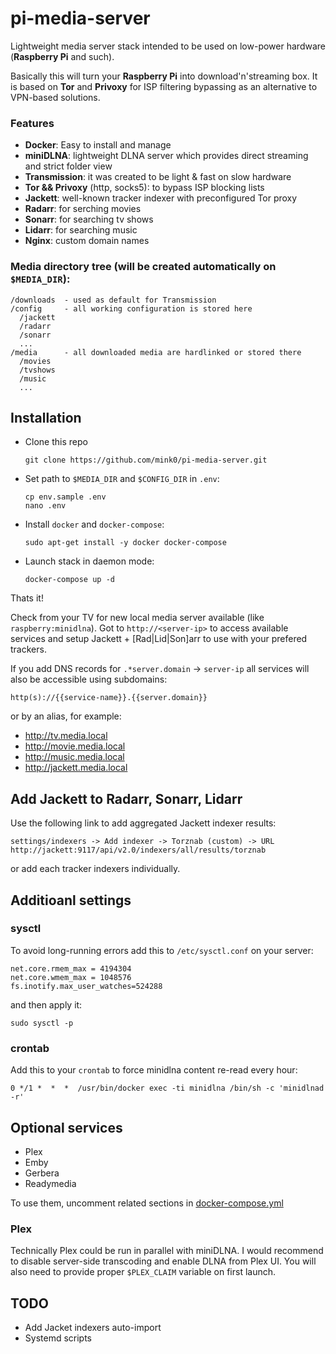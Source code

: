 # pi-media-server

Lightweight media server stack intended to be used on low-power hardware (**Raspberry Pi** and such).

Basically this will turn your **Raspberry Pi** into download'n'streaming box. It is based on 
**Tor** and **Privoxy** for ISP filtering bypassing as an alternative to VPN-based solutions.

### Features

- **Docker**: Easy to install and manage
- **miniDLNA**: lightweight DLNA server which provides direct streaming and strict folder view
- **Transmission**: it was created to be light & fast on slow hardware
- **Tor && Privoxy** (http, socks5): to bypass ISP blocking lists
- **Jackett**: well-known tracker indexer with preconfigured Tor proxy
- **Radarr**: for serching movies
- **Sonarr**: for searching tv shows
- **Lidarr**: for searching music
- **Nginx**: custom domain names

### Media directory tree (will be created automatically on `$MEDIA_DIR`):

    /downloads  - used as default for Transmission
    /config     - all working configuration is stored here
      /jackett
      /radarr
      /sonarr
      ...
    /media      - all downloaded media are hardlinked or stored there
      /movies
      /tvshows
      /music
      ...

## Installation

- Clone this repo

      git clone https://github.com/mink0/pi-media-server.git 

- Set path to `$MEDIA_DIR` and `$CONFIG_DIR` in `.env`:

      cp env.sample .env
      nano .env

- Install `docker` and `docker-compose`:

      sudo apt-get install -y docker docker-compose

- Launch stack in daemon mode:

      docker-compose up -d

Thats it! 

Check from your TV for new local media server available (like `raspberry:minidlna`).
Got to `http://<server-ip>` to access available services and setup Jackett + [Rad|Lid|Son]arr to use with your prefered trackers.

If you add DNS records for `.*server.domain` -> `server-ip` all services will also be accessible using subdomains:
  
    http(s)://{{service-name}}.{{server.domain}} 

or by an alias, for example:

- http://tv.media.local
- http://movie.media.local
- http://music.media.local
- http://jackett.media.local

## Add Jackett to Radarr, Sonarr, Lidarr

Use the following link to add aggregated Jackett indexer results:
    
    settings/indexers -> Add indexer -> Torznab (custom) -> URL
    http://jackett:9117/api/v2.0/indexers/all/results/torznab

or add each tracker indexers individually.

## Additioanl settings

### sysctl

To avoid long-running errors add this to `/etc/sysctl.conf` on your server:

```
net.core.rmem_max = 4194304
net.core.wmem_max = 1048576
fs.inotify.max_user_watches=524288
```

and then apply it:

    sudo sysctl -p


### crontab

Add this to your `crontab` to force minidlna content re-read every hour:

```
0 */1 *  *  *  /usr/bin/docker exec -ti minidlna /bin/sh -c 'minidlnad -r'
```

## Optional services

- Plex
- Emby
- Gerbera
- Readymedia

To use them, uncomment related sections in [docker-compose.yml](./docker-compose.yml)

### Plex

Technically Plex could be run in parallel with miniDLNA. I would recommend to disable server-side transcoding and enable DLNA from Plex UI.
You will also need to provide proper `$PLEX_CLAIM` variable on first launch.

## TODO

- Add Jacket indexers auto-import
- Systemd scripts
